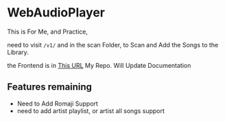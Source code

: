 # WebAudioPlayer

This is For Me, and Practice,

need to visit `/v1/` and in the scan Folder, to Scan and Add the Songs to the Library.

the Frontend is in
[This URL](https://github.com/altair13421/webaudiofe) My Repo.
Will Update Documentation

## Features remaining

- Need to Add Romaji Support
- need to add artist playlist, or artist all songs support
